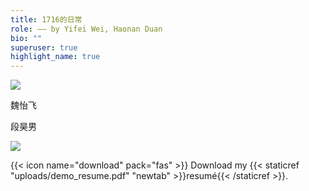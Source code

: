 ```yaml
---
title: 1716的日常
role: —— by Yifei Wei, Haonan Duan
bio: ""
superuser: true
highlight_name: true
---
```

<div>

<img src="https://s4.ax1x.com/2021/12/19/TZaYM6.jpg">

<span>魏怡飞</span>

</div>

<div>

<span>段昊男</span>

<img src="https://s4.ax1x.com/2021/12/19/TZatsK.jpg">

</div>

{{< icon name="download" pack="fas" >}} Download my {{< staticref "uploads/demo_resume.pdf" "newtab" >}}resumé{{< /staticref >}}.